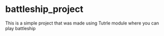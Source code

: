# battleship_project
This is a simple project that was made using Tutrle module where you can play battleship
